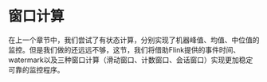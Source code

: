 
# 窗口计算

在上一个章节中，我们尝试了有状态计算，分别实现了机器峰值、均值、中位值的监控。但是我们做的还远远不够，这节，我们将借助Flink提供的事件时间、watermark以及三种窗口计算（滑动窗口、计数窗口、会话窗口）实现更加稳定可靠的监控程序。

